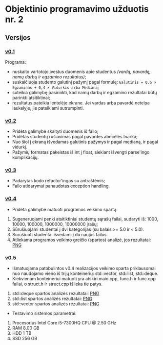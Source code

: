 # Objektinio programavimo užduotis nr. 2
## Versijos
### [v0.1](https://github.com/ignaspangonis/ObjektinisProgramavimas-2/releases/tag/v0.1)

Programa:
- nuskaito vartotojo įvestus duomenis apie studentus *(vardą, pavardę, namų darbų ir egzamino rezultatus)*;
- suskaičiuoja studento galutinį pažymį pagal formulę: `Galutinis = 0.6 × Egzaminas + 0,4 × Vidurkis arba Mediana`;
- suteikia galimybę pasirinkti, kad namų darbų ir egzamino rezultatai būtų parinkti atsitiktinai;
- rezultatus pateikia lentelėje ekrane. Jei vardas arba pavardė netelpa laukelyje, jie pateikiami sutrumpinti.

### [v0.2](https://github.com/ignaspangonis/ObjektinisProgramavimas-2/releases/tag/v0.2)

- Pridėta galimybė skaityti duomenis iš failo;
- Pridėtas studentų rūšiavimas pagal pavardes abecėlės tvarka;
- Nuo šiol į ekraną išvedamas galutinis pažymys ir pagal medianą, ir pagal vidurkį.
- Pažymių formatas pakeistas iš int į float, siekiant išvengti parse'ingo komplikacijų.

### [v0.3](https://github.com/ignaspangonis/ObjektinisProgramavimas-2/releases/tag/v0.3)
- Padarytas kodo refactor'ingas su antraštėmis;
- Failo atidarymui panaudotas exception handling.

### [v0.4](https://github.com/ignaspangonis/ObjektinisProgramavimas-2/releases/tag/v0.4)
- Pridėta galimybė matuoti programos veikimo spartą:
1. Sugeneruojami penki atsitiktiniai studentų sąrašų failai, sudaryti iš: 1000, 10000, 100000, 1000000, 10000000 įrašų;
2. Sūrušiuojami studentai į dvi kategorijas (su balais >= 5.0 ir < 5.0).
3. Surūšiuoti studentai išvedami į du naujus failus.
4. Atliekama programos veikimo greičio (spartos) analizė, jos rezultatai: [PNG](https://github.com/ignaspangonis/ObjektinisProgramavimas-2/blob/v0.4/rezultatai.png)

### [v0.5](https://github.com/ignaspangonis/ObjektinisProgramavimas-2/releases/tag/v0.5)
- Išmatuojama patobulintos v0.4 realizacijos veikimo sparta priklausomai nuo naudojamo vieno iš trijų konteinerių: std::vector, std::list, std::deque.
- Kiekvienam konteineriui matuoti yra atskiri main.cpp, func.h ir func.cpp failai, o struct.h ir struct.cpp išlieka tie patys.
1. std::deque spartos analizės rezultatai: [PNG](https://github.com/ignaspangonis/ObjektinisProgramavimas-2/blob/v0.5/Deque.png)
2. std::list spartos analizės rezultatai: [PNG](https://github.com/ignaspangonis/ObjektinisProgramavimas-2/blob/v0.5/Lists.png)
3. std::vector spartos analizės rezultatai: [PNG](https://github.com/ignaspangonis/ObjektinisProgramavimas-2/blob/v0.5/Vector.png)
- Testavimo sistemos parametrai:
1. Procesorius Intel Core i5-7300HQ CPU @ 2.50 GHz
2. RAM 8.00 GB
3. HDD 1 TB
4. SSD 256 GB
